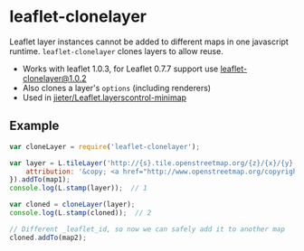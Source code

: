 # leaflet-clonelayer

Leaflet layer instances cannot be added to different maps in one javascript runtime.
`leaflet-clonelayer` clones layers to allow reuse.

 - Works with leaflet 1.0.3, for Leaflet 0.7.7 support use leaflet-clonelayer@1.0.2
 - Also clones a layer's `options` (including renderers)
 - Used in [jieter/Leaflet.layerscontrol-minimap](https://github.com/jieter/Leaflet.layerscontrol-minimap)


## Example

```JavaScript
var cloneLayer = require('leaflet-clonelayer');

var layer = L.tileLayer('http://{s}.tile.openstreetmap.org/{z}/{x}/{y}.png', {
	attribution: '&copy; <a href="http://www.openstreetmap.org/copyright">OpenStreetMap</a>'
}).addTo(map1);
console.log(L.stamp(layer));  // 1

var cloned = cloneLayer(layer);
console.log(L.stamp(cloned));  // 2

// Different _leaflet_id, so now we can safely add it to another map
cloned.addTo(map2);
```
